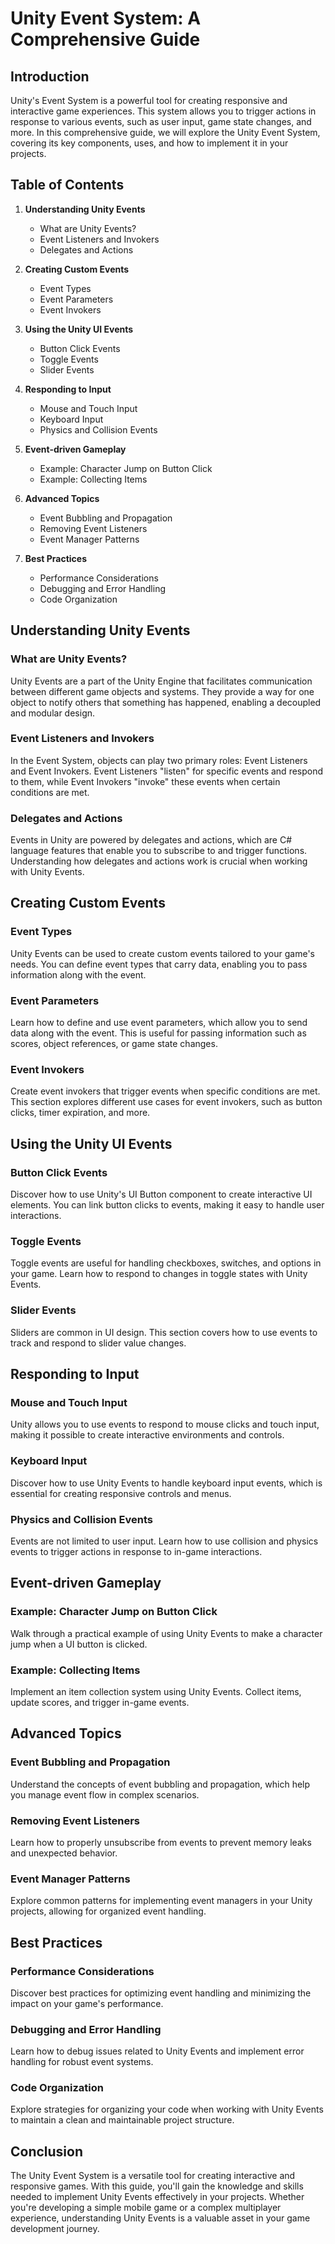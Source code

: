# Unity Event System: A Comprehensive Guide

## Introduction

Unity's Event System is a powerful tool for creating responsive and interactive game experiences. This system allows you to trigger actions in response to various events, such as user input, game state changes, and more. In this comprehensive guide, we will explore the Unity Event System, covering its key components, uses, and how to implement it in your projects.

## Table of Contents

1. **Understanding Unity Events**
   - What are Unity Events?
   - Event Listeners and Invokers
   - Delegates and Actions

2. **Creating Custom Events**
   - Event Types
   - Event Parameters
   - Event Invokers

3. **Using the Unity UI Events**
   - Button Click Events
   - Toggle Events
   - Slider Events

4. **Responding to Input**
   - Mouse and Touch Input
   - Keyboard Input
   - Physics and Collision Events

5. **Event-driven Gameplay**
   - Example: Character Jump on Button Click
   - Example: Collecting Items

6. **Advanced Topics**
   - Event Bubbling and Propagation
   - Removing Event Listeners
   - Event Manager Patterns

7. **Best Practices**
   - Performance Considerations
   - Debugging and Error Handling
   - Code Organization

## Understanding Unity Events

### What are Unity Events?

Unity Events are a part of the Unity Engine that facilitates communication between different game objects and systems. They provide a way for one object to notify others that something has happened, enabling a decoupled and modular design.

### Event Listeners and Invokers

In the Event System, objects can play two primary roles: Event Listeners and Event Invokers. Event Listeners "listen" for specific events and respond to them, while Event Invokers "invoke" these events when certain conditions are met.

### Delegates and Actions

Events in Unity are powered by delegates and actions, which are C# language features that enable you to subscribe to and trigger functions. Understanding how delegates and actions work is crucial when working with Unity Events.

## Creating Custom Events

### Event Types

Unity Events can be used to create custom events tailored to your game's needs. You can define event types that carry data, enabling you to pass information along with the event.

### Event Parameters

Learn how to define and use event parameters, which allow you to send data along with the event. This is useful for passing information such as scores, object references, or game state changes.

### Event Invokers

Create event invokers that trigger events when specific conditions are met. This section explores different use cases for event invokers, such as button clicks, timer expiration, and more.

## Using the Unity UI Events

### Button Click Events

Discover how to use Unity's UI Button component to create interactive UI elements. You can link button clicks to events, making it easy to handle user interactions.

### Toggle Events

Toggle events are useful for handling checkboxes, switches, and options in your game. Learn how to respond to changes in toggle states with Unity Events.

### Slider Events

Sliders are common in UI design. This section covers how to use events to track and respond to slider value changes.

## Responding to Input

### Mouse and Touch Input

Unity allows you to use events to respond to mouse clicks and touch input, making it possible to create interactive environments and controls.

### Keyboard Input

Discover how to use Unity Events to handle keyboard input events, which is essential for creating responsive controls and menus.

### Physics and Collision Events

Events are not limited to user input. Learn how to use collision and physics events to trigger actions in response to in-game interactions.

## Event-driven Gameplay

### Example: Character Jump on Button Click

Walk through a practical example of using Unity Events to make a character jump when a UI button is clicked.

### Example: Collecting Items

Implement an item collection system using Unity Events. Collect items, update scores, and trigger in-game events.

## Advanced Topics

### Event Bubbling and Propagation

Understand the concepts of event bubbling and propagation, which help you manage event flow in complex scenarios.

### Removing Event Listeners

Learn how to properly unsubscribe from events to prevent memory leaks and unexpected behavior.

### Event Manager Patterns

Explore common patterns for implementing event managers in your Unity projects, allowing for organized event handling.

## Best Practices

### Performance Considerations

Discover best practices for optimizing event handling and minimizing the impact on your game's performance.

### Debugging and Error Handling

Learn how to debug issues related to Unity Events and implement error handling for robust event systems.

### Code Organization

Explore strategies for organizing your code when working with Unity Events to maintain a clean and maintainable project structure.

## Conclusion

The Unity Event System is a versatile tool for creating interactive and responsive games. With this guide, you'll gain the knowledge and skills needed to implement Unity Events effectively in your projects. Whether you're developing a simple mobile game or a complex multiplayer experience, understanding Unity Events is a valuable asset in your game development journey.
